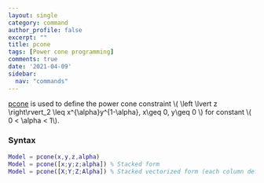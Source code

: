 ```yaml
---
layout: single
category: command
author_profile: false
excerpt: ""
title: pcone
tags: [Power cone programming]
comments: true
date: '2021-04-09'
sidebar:
  nav: "commands"
---
```


[pcone](/command/pcone) is used to define the power cone constraint \\( \left \lvert z \right\rvert_2 \leq x^{\alpha}y^{1-\alpha}, x\geq 0, y\geq 0 \\) for constant \\( 0 < \alpha < 1\\).

### Syntax

````matlab
Model = pcone(x,y,z,alpha)
Model = pcone([x;y;z;alpha]) % Stacked form
Model = pcone([X;Y;Z;Alpha]) % Stacked vectorized form (each column defines a power cone
````
